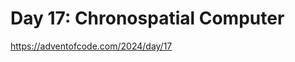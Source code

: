 Day 17: Chronospatial Computer
=================================  
https://adventofcode.com/2024/day/17
